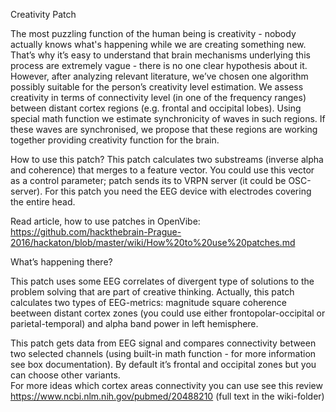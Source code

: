 Creativity Patch

The most puzzling function of the human being is creativity - nobody actually knows what's happening while we are creating something new. That’s why it’s easy to understand that brain mechanisms underlying this process are extremely vague - there is no one clear hypothesis about it. However, after analyzing relevant literature, we’ve chosen one algorithm possibly suitable for the person’s creativity level estimation. We assess creativity in terms of connectivity level (in one of the frequency ranges) between distant cortex regions (e.g. frontal and occipital lobes). Using special math function we estimate synchronicity of waves in such regions. If these waves are synchronised, we propose that these regions are working together providing creativity function for the brain.


How to use this patch?
This patch calculates two substreams (inverse alpha and coherence) that merges to a feature vector. 
You could use this vector as a control parameter; patch sends its to VRPN server (it could be OSC-server).
For this patch you need  the EEG device with electrodes covering the entire head.

Read article, how to use patches in OpenVibe: https://github.com/hackthebrain-Prague-2016/hackaton/blob/master/wiki/How%20to%20use%20patches.md

What’s happening there?

This patch uses some EEG correlates of divergent type of solutions to the problem solving that are part of creative thinking.
Actually, this patch calculates two types of EEG-metrics: magnitude square coherence beetween distant cortex zones 
(you could use either frontopolar-occipital or parietal-temporal) and alpha band power in left hemisphere.

This patch gets data from EEG signal and compares connectivity between two selected channels (using built-in math function - for more information see box documentation). By default it’s frontal and occipital zones but you can choose other variants.  
For more ideas which cortex areas connectivity you can use see this review 
https://www.ncbi.nlm.nih.gov/pubmed/20488210 (full text in the wiki-folder)
